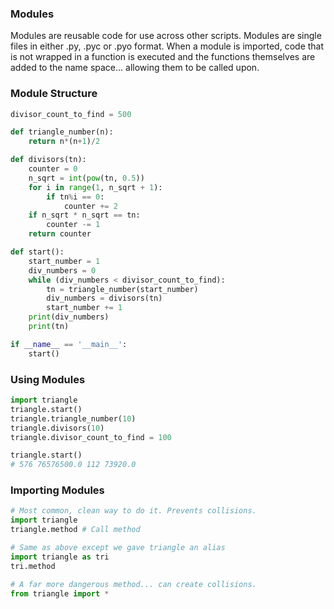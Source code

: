 ### Modules

Modules are reusable code for use across other scripts. Modules are single files in either .py, .pyc or .pyo format. When a module is imported, code that is not wrapped in a function is executed and the functions themselves are added to the name space... allowing them to be called upon. 

### Module Structure

```py
divisor_count_to_find = 500

def triangle_number(n):
    return n*(n+1)/2

def divisors(tn):
    counter = 0
    n_sqrt = int(pow(tn, 0.5))
    for i in range(1, n_sqrt + 1):
        if tn%i == 0:
            counter += 2
    if n_sqrt * n_sqrt == tn:
        counter -= 1
    return counter

def start():
    start_number = 1
    div_numbers = 0
    while (div_numbers < divisor_count_to_find):
        tn = triangle_number(start_number)
        div_numbers = divisors(tn)
        start_number += 1
    print(div_numbers)
    print(tn)

if __name__ == '__main__':
    start()
```

### Using Modules

```py
import triangle
triangle.start()
triangle.triangle_number(10)
triangle.divisors(10)
triangle.divisor_count_to_find = 100

triangle.start()
# 576 76576500.0 112 73920.0
```

### Importing Modules

```py
# Most common, clean way to do it. Prevents collisions. 
import triangle
triangle.method # Call method

# Same as above except we gave triangle an alias
import triangle as tri
tri.method

# A far more dangerous method... can create collisions.
from triangle import *
```



